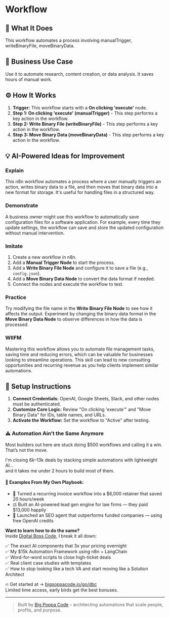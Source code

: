 # Workflow

## 🚀 What It Does
This workflow automates a process involving manualTrigger, writeBinaryFile, moveBinaryData.

## 💼 Business Use Case
Use it to automate research, content creation, or data analysis. It saves hours of manual work.

## ⚙️ How It Works
1.  **Trigger:** This workflow starts with a **On clicking 'execute'** node.
2. **Step 1: On clicking 'execute' (manualTrigger)** - This step performs a key action in the workflow.
3. **Step 2: Write Binary File (writeBinaryFile)** - This step performs a key action in the workflow.
4. **Step 3: Move Binary Data (moveBinaryData)** - This step performs a key action in the workflow.

## 💡 AI-Powered Ideas for Improvement
### Explain
This n8n workflow automates a process where a user manually triggers an action, writes binary data to a file, and then moves that binary data into a new format for storage. It's useful for handling files in a structured way.

### Demonstrate
A business owner might use this workflow to automatically save configuration files for a software application. For example, every time they update settings, the workflow can save and store the updated configuration without manual intervention.

### Imitate
1. Create a new workflow in n8n.
2. Add a **Manual Trigger Node** to start the process.
3. Add a **Write Binary File Node** and configure it to save a file (e.g., `config.json`).
4. Add a **Move Binary Data Node** to convert the data format if needed.
5. Connect the nodes and execute the workflow to test.

### Practice
Try modifying the file name in the **Write Binary File Node** to see how it affects the output. Experiment by changing the binary data format in the **Move Binary Data Node** to observe differences in how the data is processed.

### WIIFM
Mastering this workflow allows you to automate file management tasks, saving time and reducing errors, which can be valuable for businesses looking to streamline operations. This skill can lead to new consulting opportunities and recurring revenue as you help clients implement similar automations.

## 🔧 Setup Instructions
1. **Connect Credentials:** OpenAI, Google Sheets, Slack, and other nodes must be authenticated.
2. **Customize Core Logic:** Review "On clicking 'execute'" and "Move Binary Data" for IDs, table names, and URLs.
3. **Activate the Workflow:** Set the workflow to "Active" after testing.

### ⚠️ Automation Ain’t the Same Anymore

Most builders out here are stuck doing $500 workflows and calling it a win.  
That’s not the move.  

I'm closing $6k–$13k deals by stacking simple automations with lightweight AI...  
and it takes me under 2 hours to build most of them.

#### 🧠 Examples From My Own Playbook:
- 🔁 Turned a recurring invoice workflow into a $6,000 retainer that saved 20 hours/week  
- ⚖️ Built an AI-powered lead gen engine for law firms — they paid $13,000 happily  
- 🚀 Launched an SEO agent that outperforms funded companies — using free OpenAI credits  

**Want to learn how to do the same?**  
Inside [Digital Boss Code](https://bigpoppacode.io/go/dbc), I break it all down:

✅ The exact AI components that 3x your pricing overnight  
✅ My $15k Automation Framework using n8n + LangChain  
✅ Word-for-word scripts to close high-ticket deals  
✅ Real client case studies with templates  
✅ How to stop looking like a tech VA and start moving like a Solution Architect  

🔥 Get started at → [bigpoppacode.io/go/dbc](https://bigpoppacode.io/go/dbc)  
Limited time access, early birds get the best bonuses.

---
> Built by [Big Poppa Code](https://bigpoppacode.io) – architecting automations that scale people, profits, and purpose.

